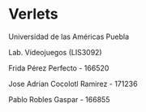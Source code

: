 # Verlets

Universidad de las Américas Puebla

Lab. Videojuegos (LIS3092)

Frida Pérez Perfecto - 166520

Jose Adrian Cocolotl Ramirez - 171236

Pablo Robles Gaspar - 166855
